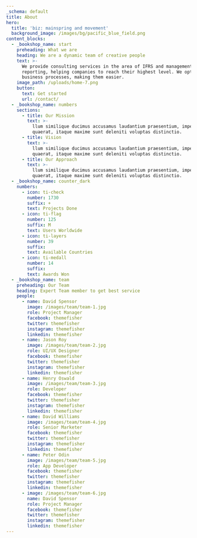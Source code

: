 ```yaml
---
_schema: default
title: About
hero:
  title: 'biz: mainspring and movement'
  background_image: /images/bg/pacific_blue_field.png
content_blocks:
  - _bookshop_name: start
    preheading: What we are
    heading: We are a dynamic team of creative people
    text: >-
      We provide consulting services in the area of IFRS and management
      reporting, helping companies to reach their highest level. We optimize
      business processes, making them easier.
    image_path: /uploads/home-7.png
    button:
      text: Get started
      url: /contact/
  - _bookshop_name: numbers
    sections:
      - title: Our Mission
        text: >-
          llum similique ducimus accusamus laudantium praesentium, impedit
          quaerat, itaque maxime sunt deleniti voluptas distinctio.
      - title: Vision
        text: >-
          llum similique ducimus accusamus laudantium praesentium, impedit
          quaerat, itaque maxime sunt deleniti voluptas distinctio.
      - title: Our Approach
        text: >-
          llum similique ducimus accusamus laudantium praesentium, impedit
          quaerat, itaque maxime sunt deleniti voluptas distinctio.
  - _bookshop_name: counter_dark
    numbers:
      - icon: ti-check
        number: 1730
        suffix: +
        text: Projects Done
      - icon: ti-flag
        number: 125
        suffix: M
        text: Users Worldwide
      - icon: ti-layers
        number: 39
        suffix:
        text: Available Countries
      - icon: ti-medall
        number: 14
        suffix:
        text: Awards Won
  - _bookshop_name: team
    preheading: Our Team
    heading: Expert Team member to get best service
    people:
      - name: David Spensor
        image: /images/team/team-1.jpg
        role: Project Manager
        facebook: themefisher
        twitter: themefisher
        instagram: themefisher
        linkedin: themefisher
      - name: Jason Roy
        image: /images/team/team-2.jpg
        role: UI/UX Designer
        facebook: themefisher
        twitter: themefisher
        instagram: themefisher
        linkedin: themefisher
      - name: Henry Oswald
        image: /images/team/team-3.jpg
        role: Developer
        facebook: themefisher
        twitter: themefisher
        instagram: themefisher
        linkedin: themefisher
      - name: David Williams
        image: /images/team/team-4.jpg
        role: Senior Marketer
        facebook: themefisher
        twitter: themefisher
        instagram: themefisher
        linkedin: themefisher
      - name: Peter Odin
        image: /images/team/team-5.jpg
        role: App Developer
        facebook: themefisher
        twitter: themefisher
        instagram: themefisher
        linkedin: themefisher
      - image: /images/team/team-6.jpg
        name: David Spensor
        role: Project Manager
        facebook: themefisher
        twitter: themefisher
        instagram: themefisher
        linkedin: themefisher
---
```


